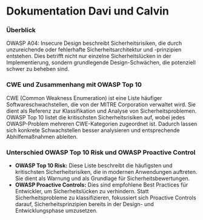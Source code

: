 # Dokumentation Davi und Calvin

### Überblick

OWASP A04: Insecure Design beschreibt Sicherheitsrisiken, die durch unzureichende oder fehlerhafte Sicherheitsarchitektur und -prinzipien entstehen. Dies betrifft nicht nur einzelne Sicherheitslücken in der Implementierung, sondern grundlegende Design-Schwächen, die potenziell schwer zu beheben sind.

### CWE und Zusammenhang mit OWASP Top 10

CWE (Common Weakness Enumeration) ist eine Liste häufiger Softwareschwachstellen, die von der MITRE Corporation verwaltet wird. Sie dient als Referenz zur Klassifikation und Analyse von Sicherheitsproblemen. OWASP Top 10 listet die kritischsten Sicherheitsrisiken auf, wobei jedes OWASP-Problem mehreren CWE-Kategorien zugeordnet ist. Dadurch lassen sich konkrete Schwachstellen besser analysieren und entsprechende Abhilfemaßnahmen ableiten.

### Unterschied OWASP Top 10 Risk und OWASP Proactive Control

- **OWASP Top 10 Risk:** Diese Liste beschreibt die häufigsten und kritischsten Sicherheitsrisiken, die in modernen Anwendungen auftreten. Sie dient als Warnung und als Grundlage für Sicherheitsbewertungen.
- **OWASP Proactive Controls:** Dies sind empfohlene Best Practices für Entwickler, um Sicherheitslücken zu verhindern. Statt Sicherheitsprobleme zu klassifizieren, fokussiert sich Proactive Controls darauf, Sicherheitsprinzipien bereits in der Design- und Entwicklungsphase umzusetzen.

